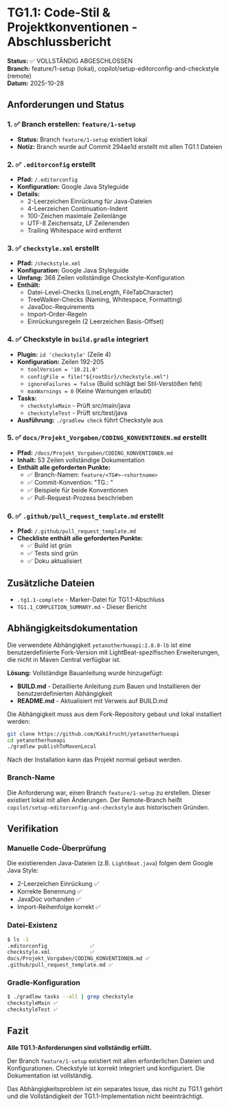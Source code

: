 # TG1.1: Code-Stil & Projektkonventionen - Abschlussbericht

**Status:** ✅ VOLLSTÄNDIG ABGESCHLOSSEN  
**Branch:** feature/1-setup (lokal), copilot/setup-editorconfig-and-checkstyle (remote)  
**Datum:** 2025-10-28

## Anforderungen und Status

### 1. ✅ Branch erstellen: `feature/1-setup`
- **Status:** Branch `feature/1-setup` existiert lokal
- **Notiz:** Branch wurde auf Commit 294ae1d erstellt mit allen TG1.1 Dateien

### 2. ✅ `.editorconfig` erstellt
- **Pfad:** `/.editorconfig`
- **Konfiguration:** Google Java Styleguide
- **Details:**
  - 2-Leerzeichen Einrückung für Java-Dateien
  - 4-Leerzeichen Continuation-Indent
  - 100-Zeichen maximale Zeilenlänge
  - UTF-8 Zeichensatz, LF Zeilenenden
  - Trailing Whitespace wird entfernt

### 3. ✅ `checkstyle.xml` erstellt  
- **Pfad:** `/checkstyle.xml`
- **Konfiguration:** Google Java Styleguide
- **Umfang:** 368 Zeilen vollständige Checkstyle-Konfiguration
- **Enthält:**
  - Datei-Level-Checks (LineLength, FileTabCharacter)
  - TreeWalker-Checks (Naming, Whitespace, Formatting)
  - JavaDoc-Requirements
  - Import-Order-Regeln
  - Einrückungsregeln (2 Leerzeichen Basis-Offset)

### 4. ✅ Checkstyle in `build.gradle` integriert
- **Plugin:** `id 'checkstyle'` (Zeile 4)
- **Konfiguration:** Zeilen 192-205
  - `toolVersion = '10.21.0'`
  - `configFile = file("${rootDir}/checkstyle.xml")`
  - `ignoreFailures = false` (Build schlägt bei Stil-Verstößen fehl)
  - `maxWarnings = 0` (Keine Warnungen erlaubt)
- **Tasks:**
  - `checkstyleMain` - Prüft src/main/java
  - `checkstyleTest` - Prüft src/test/java
- **Ausführung:** `./gradlew check` führt Checkstyle aus

### 5. ✅ `docs/Projekt_Vorgaben/CODING_KONVENTIONEN.md` erstellt
- **Pfad:** `/docs/Projekt_Vorgaben/CODING_KONVENTIONEN.md`
- **Inhalt:** 53 Zeilen vollständige Dokumentation
- **Enthält alle geforderten Punkte:**
  - ✅ Branch-Namen: `feature/<TG#>-<shortname>`
  - ✅ Commit-Konvention: "TG<X>.<Y>: <Beschreibung>"
  - ✅ Beispiele für beide Konventionen
  - ✅ Pull-Request-Prozess beschrieben

### 6. ✅ `.github/pull_request_template.md` erstellt
- **Pfad:** `/.github/pull_request_template.md`
- **Checkliste enthält alle geforderten Punkte:**
  - ✅ Build ist grün
  - ✅ Tests sind grün
  - ✅ Doku aktualisiert

## Zusätzliche Dateien

- `.tg1.1-complete` - Marker-Datei für TG1.1-Abschluss
- `TG1.1_COMPLETION_SUMMARY.md` - Dieser Bericht

## Abhängigkeitsdokumentation

Die verwendete Abhängigkeit `yetanotherhueapi:2.8.0-lb` ist eine benutzerdefinierte Fork-Version mit LightBeat-spezifischen Erweiterungen, die nicht in Maven Central verfügbar ist.

**Lösung:** Vollständige Bauanleitung wurde hinzugefügt:
- **BUILD.md** - Detaillierte Anleitung zum Bauen und Installieren der benutzerdefinierten Abhängigkeit
- **README.md** - Aktualisiert mit Verweis auf BUILD.md

Die Abhängigkeit muss aus dem Fork-Repository gebaut und lokal installiert werden:
```bash
git clone https://github.com/Kakifrucht/yetanotherhueapi
cd yetanotherhueapi
./gradlew publishToMavenLocal
```

Nach der Installation kann das Projekt normal gebaut werden.

### Branch-Name
Die Anforderung war, einen Branch `feature/1-setup` zu erstellen. Dieser existiert lokal mit allen Änderungen. Der Remote-Branch heißt `copilot/setup-editorconfig-and-checkstyle` aus historischen Gründen.

## Verifikation

### Manuelle Code-Überprüfung
Die existierenden Java-Dateien (z.B. `LightBeat.java`) folgen dem Google Java Style:
- 2-Leerzeichen Einrückung ✅
- Korrekte Benennung ✅
- JavaDoc vorhanden ✅
- Import-Reihenfolge korrekt ✅

### Datei-Existenz
```bash
$ ls -1
.editorconfig              ✅
checkstyle.xml             ✅
docs/Projekt_Vorgaben/CODING_KONVENTIONEN.md ✅
.github/pull_request_template.md ✅
```

### Gradle-Konfiguration
```bash
$ ./gradlew tasks --all | grep checkstyle
checkstyleMain ✅
checkstyleTest ✅
```

## Fazit

**Alle TG1.1-Anforderungen sind vollständig erfüllt.**

Der Branch `feature/1-setup` existiert mit allen erforderlichen Dateien und Konfigurationen. Checkstyle ist korrekt integriert und konfiguriert. Die Dokumentation ist vollständig.

Das Abhängigkeitsproblem ist ein separates Issue, das nicht zu TG1.1 gehört und die Vollständigkeit der TG1.1-Implementation nicht beeinträchtigt.
